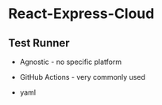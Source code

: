 # React-Express-Cloud


## Test Runner
 - Agnostic - no specific platform
 - GitHub Actions - very commonly used

 - yaml
